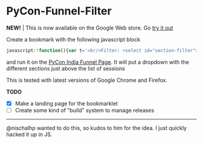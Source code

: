 # PyCon-Funnel-Filter

**NEW!** | This is now available on the Google Web store. Go [try it out](https://chrome.google.com/webstore/detail/pycon-funnel-filter/cnioaeeidokidbdgghjbfacmlbonkggj)

Create a bookmark with the following javascript block
 
```javascript
javascript:!function(){var t='<br/>Filter: <select id="section-filter"><option value="all">All</option>',i=$("ol li");i.each(function(){var i=$(this).text(),e=i.split("—")[0].trim();t+='<option value="'+e+'">'+e+"</option>"}),t+="</select>";var e=$("table.listing tbody.link");$("h2#sessions").after(t),$("#section-filter").change(function(){var t=$(this).attr("value").trim(),i=[];"ALL"==t.toUpperCase()?i=e:e.each(function(){var e=$(this).find("tr:eq(1)").find("td:eq(3)").text();e.trim().toUpperCase()==t.trim().toUpperCase()&&i.push($(this))}),$("table.listing tbody.link").remove(),$("table.listing").append(i)})}();
```

and run it on the [PyCon India Funnel Page](http://in.pycon.org/funnel/2014/). It will put a dropdown with the different sections just above the list of sessions

This is tested with latest versions of Google Chrome and Firefox.

**TODO**
- [X] Make a landing page for the bookmarklet
- [ ] Create some kind of "build" system to manage releases

---

@nischalhp wanted to do this, so kudos to him for the idea. I just quickly hacked it up in JS.
